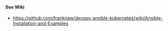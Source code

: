 
#### See Wiki

* https://github.com/franknaw/devops-ansible-kubernetes/wiki/Ansible-Installation-and-Examples
